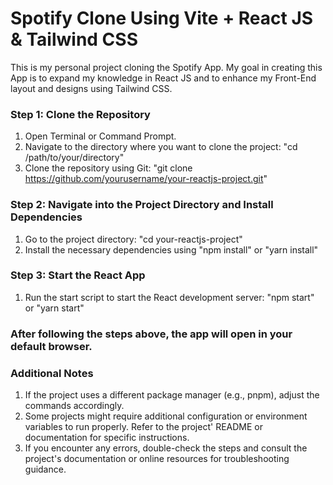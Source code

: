 # Spotify Clone Using Vite + React JS & Tailwind CSS

This is my personal project cloning the Spotify App. My goal in creating this App is to expand my knowledge in React JS and to enhance my Front-End layout and designs using Tailwind CSS.

### Step 1: Clone the Repository

1. Open Terminal or Command Prompt.
2. Navigate to the directory where you want to clone the project: "cd /path/to/your/directory"
3. Clone the repository using Git: "git clone https://github.com/yourusername/your-reactjs-project.git"

### Step 2: Navigate into the Project Directory and Install Dependencies

1. Go to the project directory: "cd your-reactjs-project"
2. Install the necessary dependencies using "npm install" or "yarn install"

### Step 3: Start the React App

1. Run the start script to start the React development server: "npm start" or "yarn start"

### After following the steps above, the app will open in your default browser.

### Additional Notes

1. If the project uses a different package manager (e.g., pnpm), adjust the commands accordingly.
2. Some projects might require additional configuration or environment variables to run properly. Refer to the project' README or documentation for specific instructions.
3. If you encounter any errors, double-check the steps and consult the project's documentation or online resources for troubleshooting guidance.
